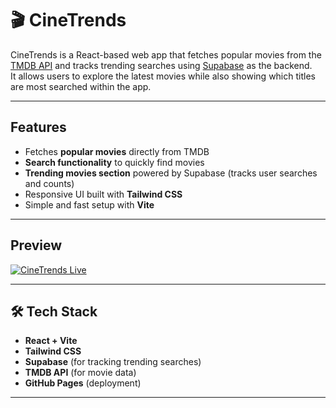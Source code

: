 # 🎬 CineTrends

CineTrends is a React-based web app that fetches popular movies from the [TMDB API](https://www.themoviedb.org/documentation/api) and tracks trending searches using [Supabase](https://supabase.com/) as the backend.  
It allows users to explore the latest movies while also showing which titles are most searched within the app.

---

##  Features
- Fetches **popular movies** directly from TMDB  
- **Search functionality** to quickly find movies  
- **Trending movies section** powered by Supabase (tracks user searches and counts)  
- Responsive UI built with **Tailwind CSS**  
- Simple and fast setup with **Vite**  

---

##  Preview

[![CineTrends Live](https://github.com/user-attachments/assets/c6043fb1-4fac-418d-a91f-30e20f77eb07)](https://shrylb.github.io/CineTrends/)

---

## 🛠 Tech Stack
- **React + Vite**
- **Tailwind CSS**
- **Supabase** (for tracking trending searches)
- **TMDB API** (for movie data)
- **GitHub Pages** (deployment)

---
